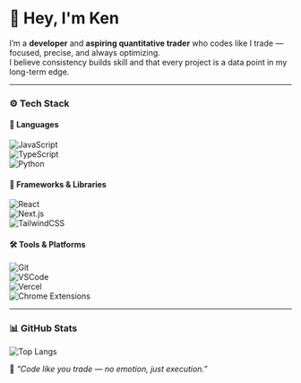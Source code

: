 # 👋 Hey, I'm Ken  

I’m a **developer** and **aspiring quantitative trader** who codes like I trade — focused, precise, and always optimizing.  
I believe consistency builds skill and that every project is a data point in my long-term edge.  

---

### ⚙️ Tech Stack  

#### 🧠 Languages  
![JavaScript](https://img.shields.io/badge/JavaScript-F7DF1E?logo=javascript&logoColor=000)  
![TypeScript](https://img.shields.io/badge/TypeScript-3178C6?logo=typescript&logoColor=fff)  
![Python](https://img.shields.io/badge/Python-3776AB?logo=python&logoColor=fff)  

#### 🧱 Frameworks & Libraries  
![React](https://img.shields.io/badge/React-20232a?logo=react&logoColor=61DAFB)  
![Next.js](https://img.shields.io/badge/Next.js-000000?logo=nextdotjs&logoColor=fff)  
![TailwindCSS](https://img.shields.io/badge/TailwindCSS-06B6D4?logo=tailwindcss&logoColor=fff)  

#### 🛠 Tools & Platforms  
![Git](https://img.shields.io/badge/Git-F05032?logo=git&logoColor=fff)  
![VSCode](https://img.shields.io/badge/VSCode-007ACC?logo=visualstudiocode&logoColor=fff)  
![Vercel](https://img.shields.io/badge/Vercel-000000?logo=vercel&logoColor=fff)  
![Chrome Extensions](https://img.shields.io/badge/Chrome_Extensions-FCC624?logo=googlechrome&logoColor=000)  

---

### 📊 GitHub Stats  

![Top Langs](https://github-readme-stats.vercel.app/api/top-langs/?username=kjbarnedo&layout=compact&theme=react)  


💬 *“Code like you trade — no emotion, just execution.”*

